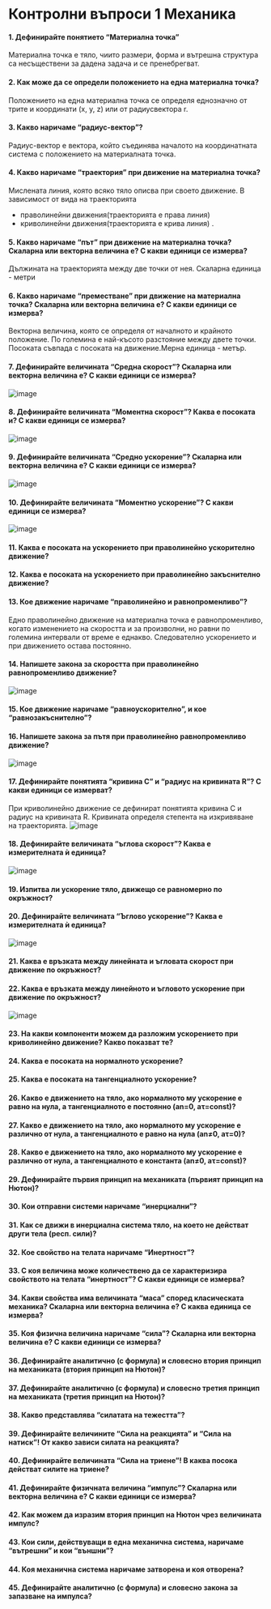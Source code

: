 # Контролни въпроси 1 Механика
#### 1. Дефинирайте понятието “Материална точка”
Материална точка е тяло, чиито размери, форма и вътрешна структура са несъществени за дадена задача и се пренебрегват.
#### 2.	Как може да се определи положението на една материална точка?
Положението на една материална точка се определя еднозначно от трите и координати (x, y, z) или от радиусвектора r. 
#### 3.	Какво наричаме “радиус-вектор”?
Радиус-вектор е вектора, който съединява началото на координатната система с положението на материалната точка.
#### 4.	Какво наричаме “траектория” при движение на материална точка?
Мислената линия, която всяко тяло описва при своето движение.
В зависимост от вида на траекторията 
- праволинейни движения(траекторията е права линия)
- криволинейни движения(траекторията е крива линия) .
#### 5.	Какво наричаме “път” при движение на материална точка? Скаларна или векторна величина е? С какви единици се измерва?
Дължината на траекторията между две точки от нея. Скаларна единица - метри
#### 6.	Какво наричаме “преместване” при движение на материална точка? Скаларна или векторна величина е? С какви единици се измерва?
Векторна величина, която се определя от началното и крайното положение. По големина е най-късото разстояние между двете точки. Посоката съвпада с посоката на движение.Мерна единица - метър.
#### 7.	Дефинирайте величината “Средна скорост”? Скаларна или векторна величина е? С какви единици се измерва?
![image](https://user-images.githubusercontent.com/91801674/215275797-0587494c-9588-4510-ad4a-41294ade102b.png)

#### 8.	Дефинирайте величината “Моментна скорост”? Каква е посоката и? С какви единици се измерва?
![image](https://user-images.githubusercontent.com/91801674/215275812-52e686eb-3956-4d69-9616-dd7a6c54d436.png)

#### 9.	Дефинирайте величината “Средно ускорение”? Скаларна или векторна величина е? С какви единици се измерва?
![image](https://user-images.githubusercontent.com/91801674/215275868-ca566374-d0db-4d04-86e1-facb15d9d181.png)

#### 10.	Дефинирайте величината “Моментно ускорение”? С какви единици се измерва?
![image](https://user-images.githubusercontent.com/91801674/215275880-a9f302f6-2094-43b2-9172-3afecaed097b.png)

#### 11.	Каква е посоката на ускорението при праволинейно ускорително движение?

#### 12.	Каква е посоката на ускорението при праволинейно закъснително движение?

#### 13.	Кое движение наричаме “праволинейно и равнопроменливо”?
Едно праволинейно движение на материална точка е равнопроменливо, когато изменението на скоростта и за произволни, но равни по големина интервали от време е еднакво.
Следователно ускорението и при движението остава постоянно. 
#### 14.	Напишете закона за скоростта при праволинейно равнопроменливо движение?
![image](https://user-images.githubusercontent.com/91801674/215275965-217fff75-2e1c-437a-86ef-dd6d76f014f4.png)

#### 15.	Кое движение наричаме “равноускорително”, и кое “равнозакъснително”?

#### 16.	Напишете закона за пътя при праволинейно равнопроменливо движение?
![image](https://user-images.githubusercontent.com/91801674/215276037-8d3de56a-f79e-4daf-966f-d879884f877e.png)

#### 17.	Дефинирайте понятията “кривина С” и “радиус на кривината R”? С какви единици се измерват?
 При криволинейно движение се дефинират понятията кривина С и радиус на кривината R. 
 Кривината определя степента на изкривяване на траекторията.
![image](https://user-images.githubusercontent.com/91801674/215276186-255f1c53-42e2-4e07-a5b7-e61ea6b0bfa2.png)

#### 18.	Дефинирайте величината “ъглова скорост”? Каква е измерителната ѝ единица?
![image](https://user-images.githubusercontent.com/91801674/215276253-7a827519-620f-4657-a57b-f00f081657d5.png)

#### 19.	Изпитва ли ускорение тяло, движещо се равномерно по окръжност?

#### 20.	Дефинирайте величината “Ъглово ускорение”? Каква е измерителната ѝ единица?
![image](https://user-images.githubusercontent.com/91801674/215276269-1586f54e-5cdc-4f74-ab51-8af361e1bf46.png)

#### 21.	Каква е връзката между линейната и ъгловата скорост при движение по окръжност?

#### 22.	Каква е връзката между линейното и ъгловото ускорение при движение по окръжност?
![image](https://user-images.githubusercontent.com/91801674/215276305-100d4369-b824-41c7-aff8-19336d462c79.png)

#### 23.	На какви компоненти можем да разложим ускорението при криволинейно движение? Какво показват те? 

#### 24.	Каква е посоката на нормалното ускорение?

#### 25.	Каква е посоката на тангенциалното ускорение?

#### 26.	Какво е движението на тяло, ако нормалното му ускорение е равно на нула, а тангенциалното е постоянно (an=0,   aτ=const)?
#### 27.	Какво е движението на тяло, ако нормалното му ускорение е различно от нула, а тангенциалното е равно на нула (an≠0,   aτ=0)?
#### 28.	Какво е движението на тяло, ако нормалното му ускорение е различно от нула, а тангенциалното е константа (an≠0,   aτ=const)?
#### 29.	Дефинирайте първия принцип на механиката (първият принцип на Нютон)?
#### 30.	Кои отправни системи наричаме “инерциални”?
#### 31.	Как се движи в инерциална система тяло, на което не действат други тела (респ. сили)?
#### 32.	Кое свойство на телата наричаме “Инертност”?
#### 33.	С коя величина може количествено да се характеризира свойството на телата “инертност”? С какви единици се измерва?
#### 34.	Какви свойства има величината “маса” според класическата механика? Скаларна или векторна величина е? С каква единица се измерва?
#### 35.	Коя физична величина наричаме “сила”? Скаларна или векторна величина е? С какви единици се измерва?
#### 36.	Дефинирайте аналитично (с формула) и словесно втория принцип на механиката (втория принцип на Нютон)?
#### 37.	Дефинирайте аналитично (с формула) и словесно третия принцип на механиката (третия принцип на Нютон)?
#### 38.	Какво представлява “силатата на тежестта”? 
#### 39.	Дефинирайте величините “Сила на реакцията” и “Сила на натиск”! От какво зависи силата на реакцията?
#### 40.	Дефинирайте величината “Сила на триене”! В каква посока действат силите на триене?
#### 41.	Дефинирайте физичната величина “импулс”? Скаларна или векторна величина е? С какви единици се измерва?
#### 42.	Как можем да изразим втория принцип на Нютон чрез величината импулс?
#### 43.	Кои сили, действуващи в една механична система, наричаме “вътрешни” и кои “външни”?
#### 44.	Коя механична система наричаме затворена и коя отворена?
#### 45.	Дефинирайте аналитично (с формула) и словесно закона за запазване на импулса?


